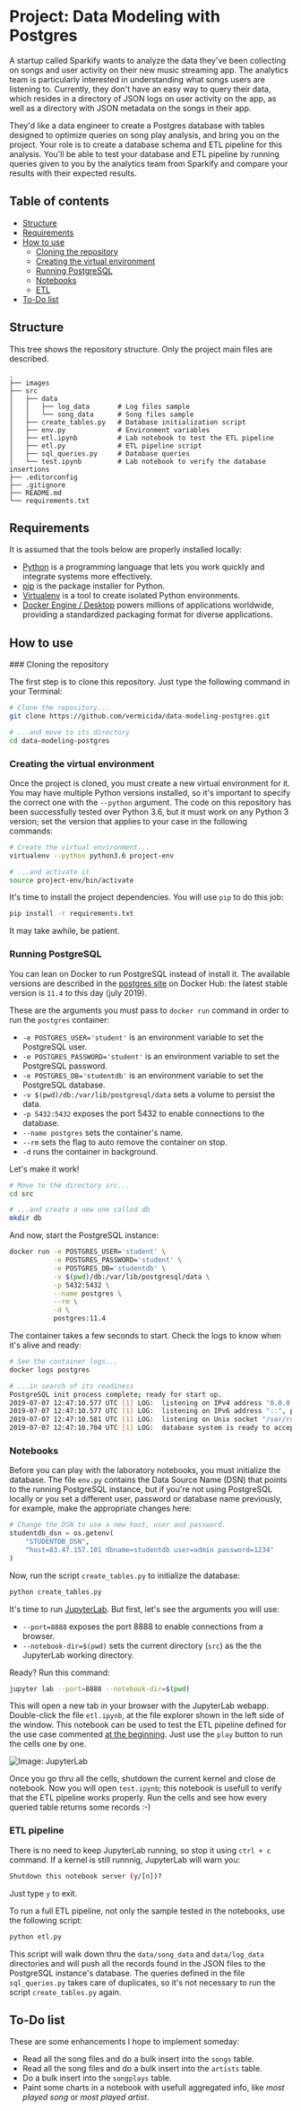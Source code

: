 # Project: Data Modeling with Postgres<a name="home"></a>

A startup called Sparkify wants to analyze the data they've been collecting on songs and user activity on their new music streaming app. The analytics team is particularly interested in understanding what songs users are listening to. Currently, they don't have an easy way to query their data, which resides in a directory of JSON logs on user activity on the app, as well as a directory with JSON metadata on the songs in their app.

They'd like a data engineer to create a Postgres database with tables designed to optimize queries on song play analysis, and bring you on the project. Your role is to create a database schema and ETL pipeline for this analysis. You'll be able to test your database and ETL pipeline by running queries given to you by the analytics team from Sparkify and compare your results with their expected results.

## Table of contents

- [Structure](#structure)
- [Requirements](#requirements)
- [How to use](#how-to-use)
  - [Cloning the repository](#cloning-the-repository)
  - [Creating the virtual environment](#creating-the-virtual-environment)
  - [Running PostgreSQL](#running-postgresql)
  - [Notebooks](#notebooks)
  - [ETL](#etl-pipeline)
- [To-Do list](#to-do-list)

## Structure<a name="structure"></a>

This tree shows the repository structure. Only the project main files are described.

```
.
├── images
├── src
│   ├── data
│   │   ├── log_data       # Log files sample
│   │   └── song_data      # Song files sample
│   ├── create_tables.py   # Database initialization script
│   ├── env.py             # Environment variables
│   ├── etl.ipynb          # Lab notebook to test the ETL pipeline
│   ├── etl.py             # ETL pipeline script
│   ├── sql_queries.py     # Database queries
│   └── test.ipynb         # Lab notebook to verify the database insertions
├── .editorconfig
├── .gitignore
├── README.md
└── requirements.txt
```

## Requirements<a name="requirements"></a>

It is assumed that the tools below are properly installed locally:

- [Python](https://www.python.org/) is a programming language that lets you work quickly and integrate systems more effectively.
- [pip](https://pip.pypa.io/en/stable/) is the package installer for Python.
- [Virtualenv](https://virtualenv.pypa.io/en/latest/) is a tool to create isolated Python environments.
- [Docker Engine / Desktop](https://hub.docker.com/search/?type=edition&offering=community) powers millions of applications worldwide, providing a standardized packaging format for diverse applications.

## How to use<a name="how-to-use"></a>

### Cloning the repository<a name="cloning-the-repository"></a>

The first step is to clone this repository. Just type the following command in your Terminal:

```bash
# Clone the repository...
git clone https://github.com/vermicida/data-modeling-postgres.git

# ...and move to its directory
cd data-modeling-postgres
```

### Creating the virtual environment<a name="creating-the-virtual-environment"></a>

Once the project is cloned, you must create a new virtual environment for it. You may have multiple Python versions installed, so it's important to specify the correct one with the `--python` argument. The code on this repository has been successfully tested over Python 3.6, but it must work on any Python 3 version; set the version that applies to your case in the following commands:

```bash
# Create the virtual environment...
virtualenv --python python3.6 project-env

# ...and activate it
source project-env/bin/activate
```

It's time to install the project dependencies. You will use `pip` to do this job:

```bash
pip install -r requirements.txt
```

It may take awhile, be patient.

### Running PostgreSQL<a name="running-postgresql"></a>

You can lean on Docker to run PostgreSQL instead of install it. The available versions are described in the [postgres site](https://hub.docker.com/_/postgres) on Docker Hub: the latest stable version is `11.4` to this day (july 2019).

These are the arguments you must pass to `docker run` command in order to run the `postgres` container:

- `-e POSTGRES_USER='student'` is an environment variable to set the PostgreSQL user.
- `-e POSTGRES_PASSWORD='student'` is an environment variable to set the PostgreSQL password.
- `-e POSTGRES_DB='studentdb'` is an environment variable to set the PostgreSQL database.
- `-v $(pwd)/db:/var/lib/postgresql/data` sets a volume to persist the data.
- `-p 5432:5432` exposes the port 5432 to enable connections to the database.
- `--name postgres` sets the container's name.
- `--rm` sets the flag to auto remove the container on stop.
- `-d` runs the container in background.

Let's make it work!

```bash
# Move to the directory src...
cd src

# ...and create a new one called db
mkdir db
````

And now, start the PostgreSQL instance:

```bash
docker run -e POSTGRES_USER='student' \
           -e POSTGRES_PASSWORD='student' \
           -e POSTGRES_DB='studentdb' \
           -v $(pwd)/db:/var/lib/postgresql/data \
           -p 5432:5432 \
           --name postgres \
           --rm \
           -d \
           postgres:11.4
```

The container takes a few seconds to start. Check the logs to know when it's alive and ready:

```bash
# See the container logs...
docker logs postgres

# ...in search of its readiness
PostgreSQL init process complete; ready for start up.
2019-07-07 12:47:10.577 UTC [1] LOG:  listening on IPv4 address "0.0.0.0", port 5432
2019-07-07 12:47:10.577 UTC [1] LOG:  listening on IPv6 address "::", port 5432
2019-07-07 12:47:10.581 UTC [1] LOG:  listening on Unix socket "/var/run/postgresql/.s.PGSQL.5432"
2019-07-07 12:47:10.704 UTC [1] LOG:  database system is ready to accept connections
```

### Notebooks<a name="notebooks"></a>

Before you can play with the laboratory notebooks, you must initialize the database. The file `env.py` contains the Data Source Name (DSN) that points to the running PostgreSQL instance, but if you're not using PostgreSQL locally or you set a different user, password or database name previously, for example, make the appropriate changes here:

```python
# Change the DSN to use a new host, user and password.
studentdb_dsn = os.getenv(
    "STUDENTDB_DSN",
    "host=83.47.157.101 dbname=studentdb user=admin password=1234"
)
```

Now, run the script `create_tables.py` to initialize the database:

```bash
python create_tables.py
```

It's time to run [JupyterLab](https://jupyterlab.readthedocs.io/en/stable/getting_started/overview.html). But first, let's see the arguments you will use:

- `--port=8888` exposes the port 8888 to enable connections from a browser.
- `--notebook-dir=$(pwd)` sets the current directory (`src`) as the the JupyterLab working directory.

Ready? Run this command:

```bash
jupyter lab --port=8888 --notebook-dir=$(pwd)
```

This will open a new tab in your browser with the JupyterLab webapp. Double-click the file `etl.ipynb`, at the file explorer shown in the left side of the window. This notebook can be used to test the ETL pipeline defined for the use case commented [at the beginning](#home). Just use the `play` button to run the cells one by one.

![Image: JupyterLab](images/jupyterlab-01.png "JupyterLab")


Once you go thru all the cells, shutdown the current kernel and close de notebook. Now you will open `test.ipynb`; this notebook is usefull to verify that the ETL pipeline works properly. Run the cells and see how every queried table returns some records :-)

### ETL pipeline<a name="etl-pipeline"></a>

There is no need to keep JupyterLab running, so stop it using `ctrl + c` command. If a kernel is still runnnig, JupyterLab will warn you:

```bash
Shutdown this notebook server (y/[n])?
```

Just type `y` to exit.

To run a full ETL pipeline, not only the sample tested in the notebooks, use the following script:

```bash
python etl.py
```

This script will walk down thru the `data/song_data` and `data/log_data` directories and will push all the records found in the JSON files to the PostgreSQL instance's database. The queries defined in the file `sql_queries.py` takes care of duplicates, so it's not necessary to run the script `create_tables.py` again.

## To-Do list<a name="to-do-list"></a>

These are some enhancements I hope to implement someday:

- Read all the song files and do a bulk insert into the `songs` table.
- Read all the song files and do a bulk insert into the `artists` table.
- Do a bulk insert into the `songplays` table.
- Paint some charts in a notebook with usefull aggregated info, like _most played song_ or _most played artist_.
